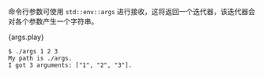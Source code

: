 命令行参数可使用 `std::env::args` 进行接收，这将返回一个迭代器，该迭代器会对各个参数产生一个字符串。

{args.play}

```
$ ./args 1 2 3
My path is ./args.
I got 3 arguments: ["1", "2", "3"].
```
